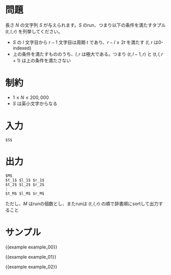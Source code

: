 問題
=========

長さ $N$ の文字列 $S$ が与えられます。$S$ のrun、つまり以下の条件を満たすタプル $(t, l, r)$ を列挙してください。

- $S$ の $l$ 文字目から $r - 1$ 文字目は周期 $t$ であり、$r - l \geq 2t$ を満たす ($l$, $r$ は0-indexed)
- 上の条件を満たすもののうち、$l, r$ は極大である。つまり $(t, l - 1, r)$ と $(t, l, r + 1)$ は上の条件を満たさない

制約
=========

- $1 \leq N \leq 200,000$
- $S$ は英小文字からなる


入力
=========

```
$S$
```

出力
=========

```
$M$
$t_1$ $l_1$ $r_1$
$t_2$ $l_2$ $r_2$
:
$t_M$ $l_M$ $r_M$
```

ただし、$M$ はrunの個数とし、またrunは $(t, l, r)$ の順で辞書順にsortして出力すること

サンプル
=========

{{example example_00}}

{{example example_01}}

{{example example_02}}
